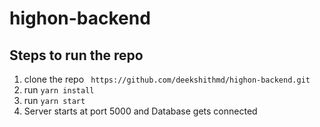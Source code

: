 # highon-backend
## Steps to run the repo 
1. clone the repo ``` https://github.com/deekshithmd/highon-backend.git```
2. run ``yarn install``
3. run ``yarn start``
4. Server starts at port 5000 and Database gets connected
